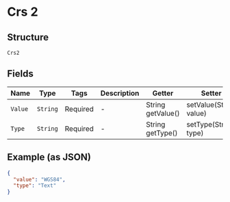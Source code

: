 
# Crs 2

## Structure

`Crs2`

## Fields

| Name | Type | Tags | Description | Getter | Setter |
|  --- | --- | --- | --- | --- | --- |
| `Value` | `String` | Required | - | String getValue() | setValue(String value) |
| `Type` | `String` | Required | - | String getType() | setType(String type) |

## Example (as JSON)

```json
{
  "value": "WGS84",
  "type": "Text"
}
```

